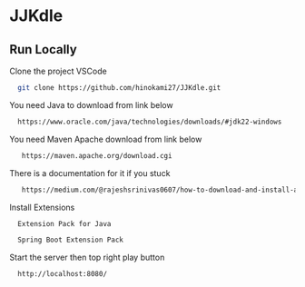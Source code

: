 
# JJKdle

## Run Locally

Clone the project VSCode

```bash
  git clone https://github.com/hinokami27/JJKdle.git
```

You need Java to download from link below

```bash
  https://www.oracle.com/java/technologies/downloads/#jdk22-windows
```

You need Maven Apache download from link below

```bash
   https://maven.apache.org/download.cgi
```

There is a documentation for it if you stuck

```bash
   https://medium.com/@rajeshsrinivas0607/how-to-download-and-install-apache-maven-in-windows-11-2023-23c3f7c51eb7
```

Install Extensions 

```bash
  Extension Pack for Java
```
```bash
  Spring Boot Extension Pack
```

Start the server then top right play button

```bash
  http://localhost:8080/
```


